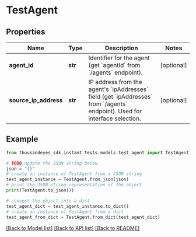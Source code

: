 # TestAgent


## Properties

Name | Type | Description | Notes
------------ | ------------- | ------------- | -------------
**agent_id** | **str** | Identifier for the agent (get &#x60;agentId&#x60; from &#x60;/agents&#x60; endpoint). | [optional] 
**source_ip_address** | **str** | IP address from the agent&#39;s &#x60;ipAddresses&#x60; field (get &#x60;ipAddresses&#x60; from &#x60;/agents&#x60; endpoint). Used for interface selection. | [optional] 

## Example

```python
from thousandeyes_sdk.instant_tests.models.test_agent import TestAgent

# TODO update the JSON string below
json = "{}"
# create an instance of TestAgent from a JSON string
test_agent_instance = TestAgent.from_json(json)
# print the JSON string representation of the object
print(TestAgent.to_json())

# convert the object into a dict
test_agent_dict = test_agent_instance.to_dict()
# create an instance of TestAgent from a dict
test_agent_from_dict = TestAgent.from_dict(test_agent_dict)
```
[[Back to Model list]](../README.md#documentation-for-models) [[Back to API list]](../README.md#documentation-for-api-endpoints) [[Back to README]](../README.md)


